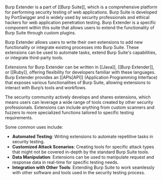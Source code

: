 Burp Extender is a part of [[Burp Suite]], which is a comprehensive platform for performing security testing of web applications. Burp Suite is developed by PortSwigger and is widely used by security professionals and ethical hackers for web application penetration testing. Burp Extender is a specific component within this suite that allows users to extend the functionality of Burp Suite through custom plugins.

Burp Extender allows users to write their own extensions to add new functionality or integrate existing processes into Burp Suite. These extensions can be used to automate tasks, extend Burp Suite's capabilities, or integrate third-party tools. 

Extensions for Burp Extender can be written in [[Java]], [[Burp Extender]], or [[Ruby]], offering flexibility for developers familiar with these languages. Burp Extender provides an [[APIs|API]] (Application Programming Interface) that exposes various functionalities of Burp Suite, allowing extensions to interact with Burp’s tools and workflows.

The security community actively develops and shares extensions, which means users can leverage a wide range of tools created by other security professionals. Extensions can include anything from custom scanners and fuzzers to more specialized functions tailored to specific testing requirements.

Some common uses include:

- **Automated Testing**: Writing extensions to automate repetitive tasks in security testing.
- **Customized Attack Scenarios**: Creating tools for specific attack types that might not be covered in-depth by the standard Burp Suite tools.
- **Data Manipulation**: Extensions can be used to manipulate request and response data in real-time for specific testing needs.
- **Integration with Other Tools**: Extending Burp Suite to work seamlessly with other software and tools used in the security testing process.

